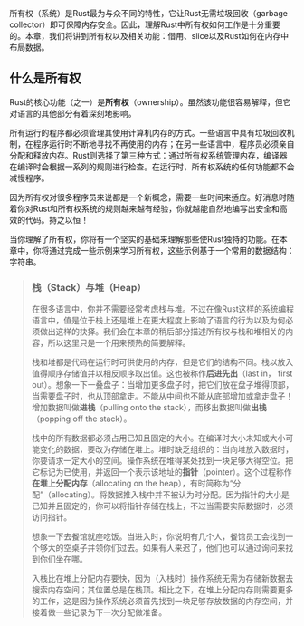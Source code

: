 

所有权（系统）是Rust最为与众不同的特性，它让Rust无需垃圾回收（garbage collector）即可保障内存安全。因此，理解Rust中所有权如何工作是十分重要的。本章，我们将讲到所有权以及相关功能：借用、slice以及Rust如何在内存中布局数据。

## 什么是所有权

Rust的核心功能（之一）是**所有权**（ownership）。虽然该功能很容易解释，但它对语言的其他部分有着深刻地影响。

所有运行的程序都必须管理其使用计算机内存的方式。一些语言中具有垃圾回收机制，在程序运行时不断地寻找不再使用的内存；在另一些语言中，程序员必须亲自分配和释放内存。Rust则选择了第三种方式：通过所有权系统管理内存，编译器在编译时会根据一系列的规则进行检查。在运行时，所有权系统的任何功能都不会减慢程序。

因为所有权对很多程序员来说都是一个新概念，需要一些时间来适应。好消息时随着你对Rust和所有权系统的规则越来越有经验，你就越能自然地编写出安全和高效的代码。持之以恒！

当你理解了所有权，你将有一个坚实的基础来理解那些使Rust独特的功能。在本章中，你将通过完成一些示例来学习所有权，这些示例基于一个常用的数据结构：字符串。

>
>
>### 栈（Stack）与堆（Heap）
>
>在很多语言中，你并不需要经常考虑栈与堆。不过在像Rust这样的系统编程语言中，值是位于栈上还是堆上在更大程度上影响了语言的行为以及为何必须做出这样的抉择。我们会在本章的稍后部分描述所有权与栈和堆相关的内容，所以这里只是一个用来预热的简要解释。
>
>栈和堆都是代码在运行时可供使用的内存，但是它们的结构不同。栈以放入值得顺序存储值并以相反顺序取出值。这也被称作**后进先出**（last in， first out）。想象一下一叠盘子：当增加更多盘子时，把它们放在盘子堆得顶部，当需要盘子时，也从顶部拿走。不能从中间也不能从底部增加或拿走盘子！增加数据叫做**进栈**（pulling onto the stack），而移出数据叫做**出栈**（popping off the stack）。
>
>栈中的所有数据都必须占用已知且固定的大小。在编译时大小未知或大小可能变化的数据，要改为存储在堆上。堆时缺乏组织的：当向堆放入数据时，你要请求一定大小的空间。操作系统在堆得某处找到一块足够大得空位。把它标记为已使用，并返回一个表示该地址的**指针**（pointer）。这个过程称作**在堆上分配内存**（allocating on the heap），有时简称为“分配”（allocating）。将数据推入栈中并不被认为时分配。因为指针的大小是已知并且固定的，你可以将指针存储在栈上，不过当需要实际数据时，必须访问指针。
>
>想象一下去餐馆就座吃饭。当进入时，你说明有几个人，餐馆员工会找到一个够大的空桌子并领你们过去。如果有人来迟了，他们也可以通过询问来找到你们坐在哪。
>
>入栈比在堆上分配内存要快，因为（入栈时）操作系统无需为存储新数据去搜索内存空间；其位置总是在栈顶。相比之下，在堆上分配内存则需要更多的工作，这是因为操作系统必须首先找到一块足够存放数据的内存空间，并接着做一些记录为下一次分配做准备。

